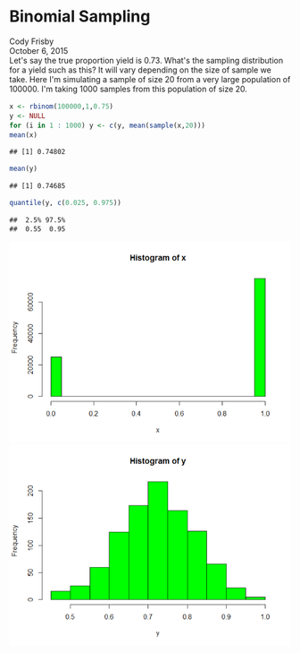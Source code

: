 # Binomial Sampling
Cody Frisby  
October 6, 2015  
Let's say the true proportion yield is 0.73. 
What's the sampling distribution for a yield such as this?
It will vary depending on the size of sample we take.
Here I'm simulating a sample of size 20 from a very large population
of 100000.  I'm taking 1000 samples from this population of size 20.

```r
x <- rbinom(100000,1,0.75)
y <- NULL
for (i in 1 : 1000) y <- c(y, mean(sample(x,20)))
mean(x)
```

```
## [1] 0.74802
```

```r
mean(y)
```

```
## [1] 0.74685
```

```r
quantile(y, c(0.025, 0.975))
```

```
##  2.5% 97.5% 
##  0.55  0.95
```

![](Binomial_files/figure-html/unnamed-chunk-2-1.png) ![](Binomial_files/figure-html/unnamed-chunk-2-2.png) 
